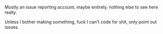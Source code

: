Mostly an issue reporting account, maybe entirely, nothing else to see here really.

Unless I bother making something, fuck I can't code for shit, only point out issues.
